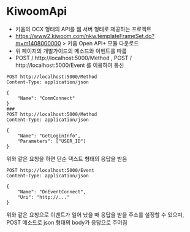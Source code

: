 # KiwoomApi
- 키움의 OCX 형태의 API를 웹 서버 형태로 제공하는 프로젝트
- https://www2.kiwoom.com/nkw.templateFrameSet.do?m=m1408000000 > 키움 Open API+ 모듈 다운로드
- 위 페이지의 개발가이드의 메소드와 이벤트를 따름
- POST / http://localhost:5000/Method , POST / http://localhost:5000/Event 를 이용하여 통신  

```
POST http://localhost:5000/Method
Content-Type: application/json

{
    "Name": "CommConnect"
}
###
POST http://localhost:5000/Method
Content-Type: application/json

{
    "Name": "GetLoginInfo",
    "Parameters": ["USER_ID"]
}
```
위와 같은 요청을 하면 단순 텍스트 형태의 응답을 받음
```
POST http://localhost:5000/Event
Content-Type: application/json

{
    "Name": "OnEventConnect",
    "Uri": "http://..."
}
```
위와 같은 요청으로 이벤트가 일어 났을 때 응답을 받을 주소를 설정할 수 있으며, POST 메소드로 json 형태의 body가 응답으로 주어짐
